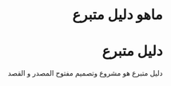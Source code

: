 <html dir=rtl>
  <h1>ماهو دليل متبرع</h1>
  <h1>دليل متبرع</h1>
    <p>
      دليل متبرع هو مشروع وتصميم مفتوح المصدر و القصد
    </p> 
  </html>
